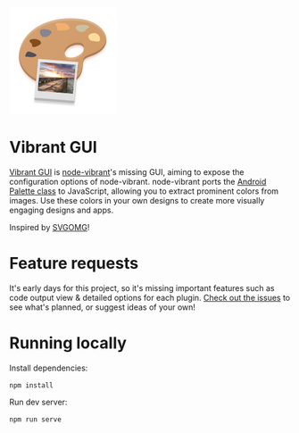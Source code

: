 ![](icons/logo/logo.png)

# Vibrant GUI

[Vibrant GUI](https://notwoods.github.io/vibrant-gui) is [node-vibrant](https://github.com/akfish/node-vibrant)'s missing GUI, aiming to expose the configuration options of node-vibrant. node-vibrant ports the [Android Palette class](https://developer.android.com/training/material/palette-colors.html) to JavaScript, allowing you to extract prominent colors from images. Use these colors in your own designs to create more visually engaging designs and apps.

Inspired by [SVGOMG](https://jakearchibald.github.io/svgomg/)!

# Feature requests

It's early days for this project, so it's missing important features such as code output view & detailed options for each plugin. [Check out the issues](https://github.com/NotWoods/vibrant-gui/issues) to see what's planned, or suggest ideas of your own!

# Running locally

Install dependencies:

```shell
npm install
```

Run dev server:

```shell
npm run serve
```
